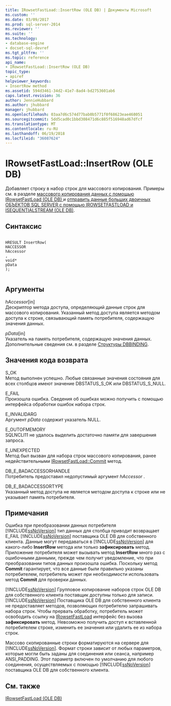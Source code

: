 ```yaml
---
title: IRowsetFastLoad::InsertRow (OLE DB) | Документы Microsoft
ms.custom: ''
ms.date: 03/09/2017
ms.prod: sql-server-2014
ms.reviewer: ''
ms.suite: ''
ms.technology:
- database-engine
- docset-sql-devref
ms.tgt_pltfrm: ''
ms.topic: reference
api_name:
- IRowsetFastLoad::InsertRow (OLE DB)
topic_type:
- apiref
helpviewer_keywords:
- InsertRow method
ms.assetid: 594d3461-34d2-41e7-8ad4-bd2753601ab6
caps.latest.revision: 36
author: JennieHubbard
ms.author: jhubbard
manager: jhubbard
ms.openlocfilehash: 03aa7d6c574d77bab0b5771f0f68623eae468051
ms.sourcegitcommit: 5dd5cad0c1bbd308471d6c885f516948ad67dfcf
ms.translationtype: MT
ms.contentlocale: ru-RU
ms.lasthandoff: 06/19/2018
ms.locfileid: "36087624"
---
```

# <a name="irowsetfastloadinsertrow-ole-db"></a>IRowsetFastLoad::InsertRow (OLE DB)
  Добавляет строку в набор строк для массового копирования. Примеры см. в разделе [массового копирования данных с помощью IRowsetFastLoad &#40;OLE DB&#41; ](../native-client-ole-db-how-to/bulk-copy-data-using-irowsetfastload-ole-db.md) и [отправить данные больших двоичных ОБЪЕКТОВ SQL SERVER с помощью IROWSETFASTLOAD и ISEQUENTIALSTREAM &#40;OLE DB&#41;](../native-client-ole-db-how-to/send-blob-data-to-sql-server-using-irowsetfastload-and-isequentialstream-ole-db.md).  
  
## <a name="syntax"></a>Синтаксис  
  
```  
  
HRESULT InsertRow(  
HACCESSOR  
hAccessor  
,  
void*  
pData  
);  
  
```  
  
## <a name="arguments"></a>Аргументы  
 *hAccessor*[in]  
 Дескриптор метода доступа, определяющий данные строк для массового копирования. Указанный метод доступа является методом доступа к строке, связывающий память потребителя, содержащую значения данных.  
  
 *pData*[in]  
 Указатель на память потребителя, содержащую значения данных. Дополнительные сведения см. в разделе [Структуры DBBINDING](http://go.microsoft.com/fwlink/?LinkId=65955).  
  
## <a name="return-code-values"></a>Значения кода возврата  
 S_OK  
 Метод выполнен успешно. Любые связанные значения состояния для всех столбцов имеют значение DBSTATUS_S_OK или DBSTATUS_S_NULL.  
  
 E_FAIL  
 Произошла ошибка. Сведения об ошибках можно получить с помощью интерфейса обработки ошибок набора строк.  
  
 E_INVALIDARG  
 Аргумент *pData* содержит указатель NULL.  
  
 E_OUTOFMEMORY  
 SQLNCLI11 не удалось выделить достаточно памяти для завершения запроса.  
  
 E_UNEXPECTED  
 Метод был вызван для набора строк массового копирования, ранее недействительными [IRowsetFastLoad::Commit](irowsetfastload-commit-ole-db.md) метод.  
  
 DB_E_BADACCESSORHANDLE  
 Потребитель предоставил недопустимый аргумент *hAccessor* .  
  
 DB_E_BADACCESSORTYPE  
 Указанный метод доступа не является методом доступа к строке или не указывает память потребителя.  
  
## <a name="remarks"></a>Примечания  
 Ошибка при преобразовании данных потребителя [!INCLUDE[ssNoVersion](../../includes/ssnoversion-md.md)] тип данных для столбца приводит возвращает E_FAIL [!INCLUDE[ssNoVersion](../../includes/ssnoversion-md.md)] поставщика OLE DB для собственного клиента. Данные могут передаваться в [!INCLUDE[ssNoVersion](../../includes/ssnoversion-md.md)] для какого-либо **InsertRow** метода или только **зафиксировать** метод. Приложение потребителя может вызывать метод **InsertRow** много раз с ошибочными данными, прежде чем получит уведомление, что при преобразовании типов данных произошла ошибка. Поскольку метод **Commit** гарантирует, что все данные были правильно указаны потребителем, потребитель может при необходимости использовать метод **Commit** для проверки данных.  
  
 [!INCLUDE[ssNoVersion](../../includes/ssnoversion-md.md)] Групповое копирование наборов строк OLE DB для собственного клиента поставщик доступны только для записи. [!INCLUDE[ssNoVersion](../../includes/ssnoversion-md.md)] Поставщика OLE DB для собственного клиента не предоставляет методов, позволяющих потребителю запрашивать набора строк. Чтобы прервать обработку, потребитель может освободить ссылку на [IRowsetFastLoad](irowsetfastload-ole-db.md) интерфейс без вызова **зафиксировать** метод. Невозможно получить доступ к вставленной потребителем строке, изменить ее значения или удалить ее из набора строк.  
  
 Массово скопированные строки форматируются на сервере для [!INCLUDE[ssNoVersion](../../includes/ssnoversion-md.md)]. Формат строки зависит от любых параметров, которые могли быть заданы для соединения или сеанса, например ANSI_PADDING. Этот параметр включен по умолчанию для любого соединения, осуществляемых с помощью [!INCLUDE[ssNoVersion](../../includes/ssnoversion-md.md)] поставщика OLE DB для собственного клиента.  
  
## <a name="see-also"></a>См. также  
 [IRowsetFastLoad &#40;OLE DB&#41;](irowsetfastload-ole-db.md)  
  
  